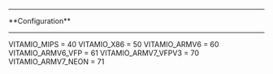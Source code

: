 <hr>
**Configuration**
<hr>

VITAMIO_MIPS = 40
VITAMIO_X86 = 50
VITAMIO_ARMV6 = 60
VITAMIO_ARMV6_VFP = 61
VITAMIO_ARMV7_VFPV3 = 70
VITAMIO_ARMV7_NEON = 71